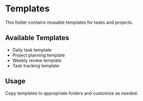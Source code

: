# Templates

This folder contains reusable templates for tasks and projects.

## Available Templates
- Daily task template
- Project planning template
- Weekly review template
- Task tracking template

## Usage
Copy templates to appropriate folders and customize as needed.
